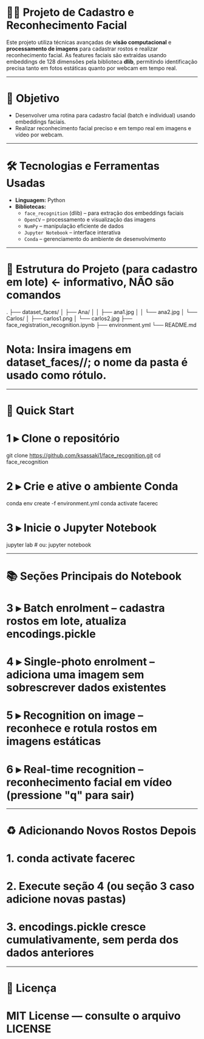 # 🧑‍💻 Projeto de Cadastro e Reconhecimento Facial

Este projeto utiliza técnicas avançadas de **visão computacional** e **processamento de imagens** para cadastrar rostos e realizar reconhecimento facial. As features faciais são extraídas usando embeddings de 128 dimensões pela biblioteca **dlib**, permitindo identificação precisa tanto em fotos estáticas quanto por webcam em tempo real.

---


# 🎯 Objetivo

- Desenvolver uma rotina para cadastro facial (batch e individual) usando embeddings faciais.
- Realizar reconhecimento facial preciso e em tempo real em imagens e vídeo por webcam.

---

# 🛠 Tecnologias e Ferramentas Usadas


- **Linguagem:** Python
- **Bibliotecas:**
  - `face_recognition` (dlib) – para extração dos embeddings faciais
  - `OpenCV` – processamento e visualização das imagens
  - `NumPy` – manipulação eficiente de dados
  - `Jupyter Notebook` – interface interativa
  - `Conda` – gerenciamento do ambiente de desenvolvimento

---

# 📂 Estrutura do Projeto (para cadastro em lote) ← informativo, NÃO são comandos


.
├── dataset_faces/
│   ├── Ana/
│   │   ├── ana1.jpg
│   │   └── ana2.jpg
│   └── Carlos/
│       ├── carlos1.png
│       └── carlos2.jpg
├── face_registration_recognition.ipynb
├── environment.yml
└── README.md

# Nota: Insira imagens em dataset_faces/<NomePessoa>/; o nome da pasta é usado como rótulo.

---


# 🚀 Quick Start


# 1 ▸ Clone o repositório
git clone https://github.com/ksassaki1/face_recognition.git
cd face_recognition

# 2 ▸ Crie e ative o ambiente Conda
conda env create -f environment.yml
conda activate facerec

# 3 ▸ Inicie o Jupyter Notebook
jupyter lab      # ou: jupyter notebook

---


# 📚 Seções Principais do Notebook


# 3 ▸ Batch enrolment         – cadastra rostos em lote, atualiza encodings.pickle
# 4 ▸ Single-photo enrolment  – adiciona uma imagem sem sobrescrever dados existentes
# 5 ▸ Recognition on image    – reconhece e rotula rostos em imagens estáticas
# 6 ▸ Real-time recognition   – reconhecimento facial em vídeo (pressione "q" para sair)

---


# ♻️ Adicionando Novos Rostos Depois


# 1. conda activate facerec
# 2. Execute seção 4 (ou seção 3 caso adicione novas pastas)
# 3. encodings.pickle cresce cumulativamente, sem perda dos dados anteriores

---


# 📄 Licença


# MIT License — consulte o arquivo LICENSE
